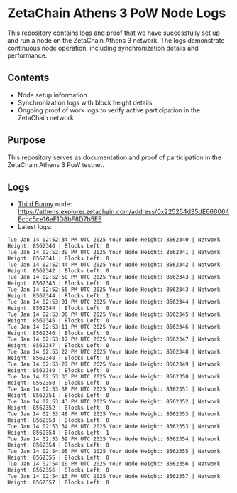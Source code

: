 # ZetaChain Athens 3 PoW Node Logs
This repository contains logs and proof that we have successfully set up and run a node on the ZetaChain Athens 3 network. The logs demonstrate continuous node operation, including synchronization details and performance.

## Contents
- Node setup information
- Synchronization logs with block height details
- Ongoing proof of work logs to verify active participation in the ZetaChain network

## Purpose
This repository serves as documentation and proof of participation in the ZetaChain Athens 3 PoW testnet.

## Logs

- [Third Bunny](https://thirdbunny.xyz/) node: https://athens.explorer.zetachain.com/address/0x225254d35dE666064Eccc5ce16eF1D8bF8D7b5EE
- Latest logs:
```
Tue Jan 14 02:52:34 PM UTC 2025 Your Node Height: 8562340 | Network Height: 8562340 | Blocks Left: 0
Tue Jan 14 02:52:39 PM UTC 2025 Your Node Height: 8562341 | Network Height: 8562341 | Blocks Left: 0
Tue Jan 14 02:52:44 PM UTC 2025 Your Node Height: 8562342 | Network Height: 8562342 | Blocks Left: 0
Tue Jan 14 02:52:50 PM UTC 2025 Your Node Height: 8562343 | Network Height: 8562343 | Blocks Left: 0
Tue Jan 14 02:52:55 PM UTC 2025 Your Node Height: 8562343 | Network Height: 8562344 | Blocks Left: 1
Tue Jan 14 02:53:01 PM UTC 2025 Your Node Height: 8562344 | Network Height: 8562344 | Blocks Left: 0
Tue Jan 14 02:53:06 PM UTC 2025 Your Node Height: 8562345 | Network Height: 8562345 | Blocks Left: 0
Tue Jan 14 02:53:11 PM UTC 2025 Your Node Height: 8562346 | Network Height: 8562346 | Blocks Left: 0
Tue Jan 14 02:53:17 PM UTC 2025 Your Node Height: 8562347 | Network Height: 8562347 | Blocks Left: 0
Tue Jan 14 02:53:22 PM UTC 2025 Your Node Height: 8562348 | Network Height: 8562348 | Blocks Left: 0
Tue Jan 14 02:53:27 PM UTC 2025 Your Node Height: 8562349 | Network Height: 8562349 | Blocks Left: 0
Tue Jan 14 02:53:33 PM UTC 2025 Your Node Height: 8562350 | Network Height: 8562350 | Blocks Left: 0
Tue Jan 14 02:53:38 PM UTC 2025 Your Node Height: 8562351 | Network Height: 8562351 | Blocks Left: 0
Tue Jan 14 02:53:43 PM UTC 2025 Your Node Height: 8562352 | Network Height: 8562352 | Blocks Left: 0
Tue Jan 14 02:53:48 PM UTC 2025 Your Node Height: 8562353 | Network Height: 8562353 | Blocks Left: 0
Tue Jan 14 02:53:54 PM UTC 2025 Your Node Height: 8562353 | Network Height: 8562354 | Blocks Left: 1
Tue Jan 14 02:53:59 PM UTC 2025 Your Node Height: 8562354 | Network Height: 8562354 | Blocks Left: 0
Tue Jan 14 02:54:05 PM UTC 2025 Your Node Height: 8562355 | Network Height: 8562355 | Blocks Left: 0
Tue Jan 14 02:54:10 PM UTC 2025 Your Node Height: 8562356 | Network Height: 8562356 | Blocks Left: 0
Tue Jan 14 02:54:15 PM UTC 2025 Your Node Height: 8562357 | Network Height: 8562357 | Blocks Left: 0
```
